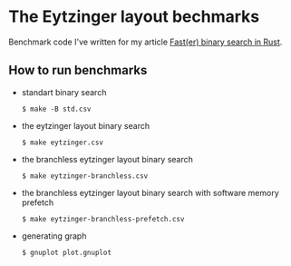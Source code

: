 # The Eytzinger layout bechmarks

Benchmark code I've written for my article [Fast(er) binary search in Rust](https://www.bazhenov.me/posts/faster-binary-search-in-Rust/).

## How to run benchmarks

- standart binary search
  ```console
  $ make -B std.csv
  ```
- the eytzinger layout binary search
  ```console
  $ make eytzinger.csv
  ```
- the branchless eytzinger layout binary search
  ```console
  $ make eytzinger-branchless.csv
  ```
- the branchless eytzinger layout binary search with software memory prefetch
  ```console
  $ make eytzinger-branchless-prefetch.csv
  ```
- generating graph
  ```console
  $ gnuplot plot.gnuplot
  ```
